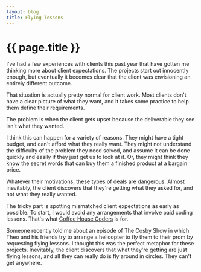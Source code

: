 ```yaml
---
layout: blog
title: Flying lessons
---
```


# {{ page.title }}

I've had a few experiences with clients this past year that have gotten me thinking more about client expectations.
The projects start out innocently enough, but eventually it becomes clear that the client was envisioning an entirely
different outcome.

That situation is actually pretty normal for client work. Most clients don't have a clear picture of what they want,
and it takes some practice to help them define their requirements. 

The problem is when the client gets upset because the deliverable they see isn't what they wanted.

I think this can happen for a variety of reasons. They might have a tight budget, and can't afford what they really
want. They might not understand the difficulty of the problem they need solved, and assume it can be done quickly and
easily if they just get us to look at it. Or, they might think they know the secret words that can buy them a
finished product at a bargain price.

Whatever their motivations, these types of deals are dangerous. Almost inevitably, the client discovers that they're
getting what they asked for, and not what they really wanted.

The tricky part is spotting mismatched client expectations as early as possible. To start, I would avoid any
arrangements that involve paid coding lessons. That's what [Coffee House Coders](http://a2.coffeehousecoders.com) is
for.

Someone recently told me about an episode of The Cosby Show in which Theo and his friends try to
arrange a helicopter to fly them to their prom by requesting flying lessons. I thought this was the
perfect metaphor for these projects. Inevitably, the client discovers that what they're getting are
just flying lessons, and all they can really do is fly around in circles. They can't get anywhere.
